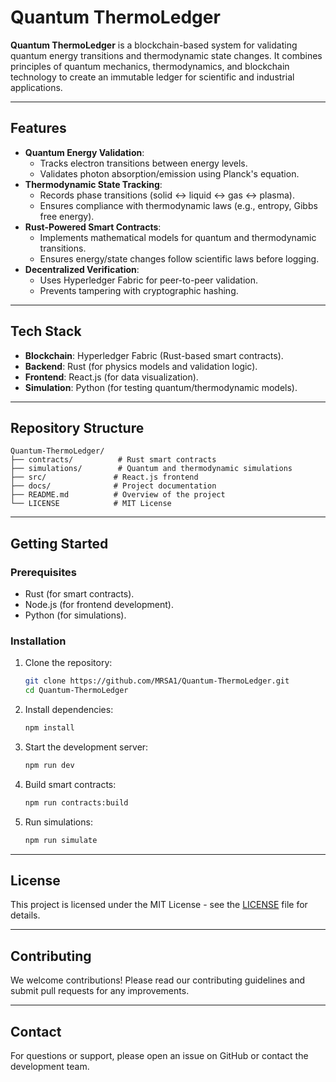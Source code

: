 # Quantum ThermoLedger 

**Quantum ThermoLedger** is a blockchain-based system for validating quantum energy transitions and thermodynamic state changes. It combines principles of quantum mechanics, thermodynamics, and blockchain technology to create an immutable ledger for scientific and industrial applications.

---

## Features

- **Quantum Energy Validation**:
  - Tracks electron transitions between energy levels.
  - Validates photon absorption/emission using Planck's equation.
- **Thermodynamic State Tracking**:
  - Records phase transitions (solid ↔ liquid ↔ gas ↔ plasma).
  - Ensures compliance with thermodynamic laws (e.g., entropy, Gibbs free energy).
- **Rust-Powered Smart Contracts**:
  - Implements mathematical models for quantum and thermodynamic transitions.
  - Ensures energy/state changes follow scientific laws before logging.
- **Decentralized Verification**:
  - Uses Hyperledger Fabric for peer-to-peer validation.
  - Prevents tampering with cryptographic hashing.

---

## Tech Stack

- **Blockchain**: Hyperledger Fabric (Rust-based smart contracts).
- **Backend**: Rust (for physics models and validation logic).
- **Frontend**: React.js (for data visualization).
- **Simulation**: Python (for testing quantum/thermodynamic models).

---

## Repository Structure

```
Quantum-ThermoLedger/
├── contracts/          # Rust smart contracts
├── simulations/        # Quantum and thermodynamic simulations
├── src/               # React.js frontend
├── docs/              # Project documentation
├── README.md          # Overview of the project
└── LICENSE            # MIT License
```

---

## Getting Started

### Prerequisites
- Rust (for smart contracts).
- Node.js (for frontend development).
- Python (for simulations).

### Installation
1. Clone the repository:
   ```bash
   git clone https://github.com/MRSA1/Quantum-ThermoLedger.git
   cd Quantum-ThermoLedger
   ```

2. Install dependencies:
   ```bash
   npm install
   ```

3. Start the development server:
   ```bash
   npm run dev
   ```

4. Build smart contracts:
   ```bash
   npm run contracts:build
   ```

5. Run simulations:
   ```bash
   npm run simulate
   ```

---

## License

This project is licensed under the MIT License - see the [LICENSE](LICENSE) file for details.

---

## Contributing

We welcome contributions! Please read our contributing guidelines and submit pull requests for any improvements.

---

## Contact

For questions or support, please open an issue on GitHub or contact the development team.